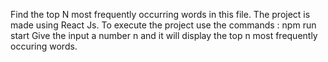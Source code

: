 Find the top N most frequently occurring words in this file.
The project is made using React Js.
To execute the project use the commands : npm run start
Give the input a number n and it will display the top n most frequently occuring words.
